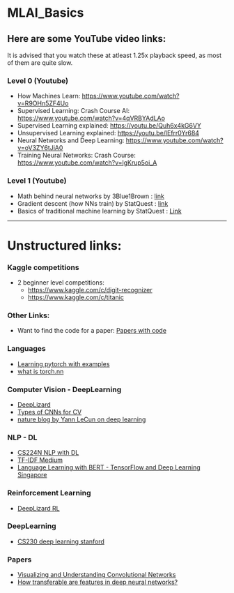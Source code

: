 # MLAI_Basics

## Here are some YouTube video links:
It is advised that you watch these at atleast 1.25x playback speed, as most of them are quite slow.

### Level 0 (Youtube)
- How Machines Learn: https://www.youtube.com/watch?v=R9OHn5ZF4Uo
- Supervised Learning: Crash Course AI: https://www.youtube.com/watch?v=4qVRBYAdLAo
- Supervised Learning explained: https://youtu.be/Quh6x4kG6VY
- Unsupervised Learning explained: https://youtu.be/lEfrr0Yr684
- Neural Networks and Deep Learning: https://www.youtube.com/watch?v=oV3ZY6tJiA0
- Training Neural Networks: Crash Course: https://www.youtube.com/watch?v=lgKrup5oi_A

### Level 1 (Youtube)
- Math behind neural networks by 3Blue1Brown : [link](https://youtube.com/playlist?list=PLZHQObOWTQDNU6R1_67000Dx_ZCJB-3pi)
- Gradient descent (how NNs train) by StatQuest : [link](https://youtu.be/sDv4f4s2SB8)
- Basics of traditional machine learning by StatQuest : [Link](https://www.youtube.com/playlist?list=PLblh5JKOoLUICTaGLRoHQDuF_7q2GfuJF)

-------------------------------------------------------------------------------------------------------------------------------

# Unstructured links:

### Kaggle competitions
- 2 beginner level competitions:
  - https://www.kaggle.com/c/digit-recognizer
  - https://www.kaggle.com/c/titanic

### Other Links:
- Want to find the code for a paper: [Papers with code](https://paperswithcode.com/)

### Languages
- [Learning pytorch with examples](https://pytorch.org/tutorials/beginner/pytorch_with_examples.html#)
- [what is torch.nn](https://pytorch.org/tutorials/beginner/nn_tutorial.html)

### Computer Vision - DeepLearning
- [DeepLizard](https://www.youtube.com/playlist?list=PLZbbT5o_s2xq7LwI2y8_QtvuXZedL6tQU)
- [Types of CNNs for CV](https://www.frontiersin.org/articles/10.3389/frobt.2015.00036/full)
- [nature blog by Yann LeCun on deep learning](https://www.nature.com/articles/nature14539)

### NLP - DL
- [CS224N NLP with DL](https://www.youtube.com/playlist?list=PLoROMvodv4rOhcuXMZkNm7j3fVwBBY42z)
- [TF-IDF Medium](https://towardsdatascience.com/tf-idf-for-document-ranking-from-scratch-in-python-on-real-world-dataset-796d339a4089)
- [Language Learning with BERT - TensorFlow and Deep Learning Singapore](https://www.youtube.com/watch?v=0EtD5ybnh_s)

### Reinforcement Learning
- [DeepLizard RL](https://www.youtube.com/playlist?list=PLZbbT5o_s2xoWNVdDudn51XM8lOuZ_Njv)

### DeepLearning
- [CS230 deep learning stanford](https://www.youtube.com/playlist?list=PLoROMvodv4rOABXSygHTsbvUz4G_YQhOb)

### Papers
- [Visualizing and Understanding Convolutional Networks](https://link.springer.com/content/pdf/10.1007%2F978-3-319-10590-1_53.pdf)
- [How transferable are features in deep neural networks?](http://papers.nips.cc/paper/5347-how-transferable-are-features-in-deep-n%E2%80%A6)

